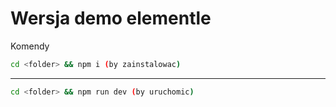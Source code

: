 # Wersja demo elementle

Komendy

``` bash
cd <folder> && npm i (by zainstalowac)
```

 ---

``` bash
cd <folder> && npm run dev (by uruchomic)

```

